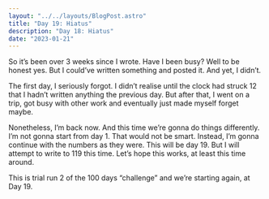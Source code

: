```yaml
---
layout: "../../layouts/BlogPost.astro"
title: "Day 19: Hiatus"
description: "Day 18: Hiatus"
date: "2023-01-21"
---
```




So it’s been over 3 weeks since I wrote. Have I been busy? Well to be honest yes. But I could’ve written something and posted it. And yet, I didn’t.

The first day, I seriously forgot. I didn’t realise until the clock had struck 12 that I hadn’t written anything the previous day. But after that, I went on a trip, got busy with other work and eventually just made myself forget maybe.

Nonetheless, I’m back now. And this time we’re gonna do things differently. I’m not gonna start from day 1. That would not be smart. Instead, I’m gonna continue with the numbers as they were. This will be day 19. But I will attempt to write to 119 this time. Let’s hope this works, at least this time around.

This is trial run 2 of the 100 days “challenge” and we’re starting again, at Day 19.

